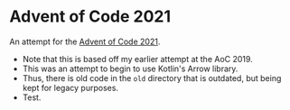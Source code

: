 # Advent of Code 2021

An attempt for the [Advent of Code 2021](https://adventofcode.com/2021/).

* Note that this is based off my earlier attempt at the AoC 2019.
* This was an attempt to begin to use Kotlin's Arrow library.
* Thus, there is old code in the `old` directory that is outdated, but being kept for legacy purposes.
* Test.
